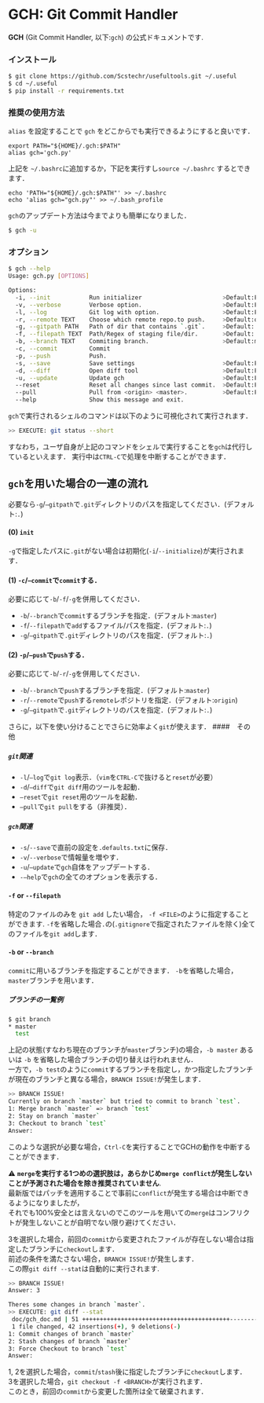 # GCH: Git Commit Handler
__GCH__ (Git Commit Handler, 以下:`gch`)  の公式ドキュメントです.

### インストール
```bash
$ git clone https://github.com/Scstechr/usefultools.git ~/.useful
$ cd ~/.useful
$ pip install -r requirements.txt
```

### 推奨の使用方法

 `alias` を設定することで `gch` をどこからでも実行できるようにすると良いです．  

```bash:.bash_profile
export PATH="${HOME}/.gch:$PATH"
alias gch='gch.py'
```

上記を `~/.bashrc`に追加するか，下記を実行すし`source ~/.bashrc` するとできます．

```bash:add
echo 'PATH="${HOME}/.gch:$PATH"' >> ~/.bashrc
echo 'alias gch="gch.py"' >> ~/.bash_profile
```

`gch`のアップデート方法は今までよりも簡単になりました．

```bash
$ gch -u 
```

### オプション
```sh
$ gch --help
Usage: gch.py [OPTIONS]

Options:
  -i, --init           Run initializer                       >Default:False
  -v, --verbose        Verbose option.                       >Default:False
  -l, --log            Git log with option.                  >Default:False
  -r, --remote TEXT    Choose which remote repo.to push.     >Default:origin
  -g, --gitpath PATH   Path of dir that contains `.git`.     >Default:.
  -f, --filepath TEXT  Path/Regex of staging file/dir.       >Default:.
  -b, --branch TEXT    Commiting branch.                     >Default:master
  -c, --commit         Commit
  -p, --push           Push.
  -s, --save           Save settings                         >Default:False
  -d, --diff           Open diff tool                        >Default:False
  -u, --update         Update gch                            >Default:False
  --reset              Reset all changes since last commit.  >Default:False
  --pull               Pull from <origin> <master>.          >Default:False
  --help               Show this message and exit.
```


`gch`で実行されるシェルのコマンドは以下のように可視化されて実行されます．

```bash
>> EXECUTE: git status --short
```
すなわち，ユーザ自身が上記のコマンドをシェルで実行することを`gch`は代行しているといえます．
実行中は`CTRL-C`で処理を中断することができます．

## `gch`を用いた場合の一連の流れ

必要なら`-g`/`—gitpath`で`.git`ディレクトリのパスを指定してください．(デフォルト:`.`)
#### (0) `init`
`-g`で指定したパスに`.git`がない場合は初期化(`-i`/`--initialize`)が実行されます．

#### (1) `-c`/`—commit`で`commit`する．
必要に応じて`-b`/`-f`/`-g`を併用してください．
- `-b`/`--branch`で`commit`するブランチを指定．(デフォルト:`master`)
- `-f`/`--filepath`で`add`するファイル/パスを指定．(デフォルト:`.`)
- `-g`/`—gitpath`で`.git`ディレクトリのパスを指定．(デフォルト:`.`)

#### (2) `-p`/`—push`で`push`する．
必要に応じて`-b`/`-r`/`-g`を併用してください．
- `-b`/`--branch`で`push`するブランチを指定．(デフォルト:`master`)
- `-r`/`--remote`で`push`する`remote`レポジトリを指定．(デフォルト:`origin`)
- `-g`/`—gitpath`で`.git`ディレクトリのパスを指定．(デフォルト:`.`)

さらに，以下を使い分けることでさらに効率よく`git`が使えます．
####　その他
##### `git`関連
- `-l`/`—log`で`git log`表示．（`vim`を`CTRL-C`で抜けると`reset`が必要）
- `-d`/`—diff`で`git diff`用のツールを起動．
- `—reset`で`git reset`用のツールを起動．
- `—pull`で`git pull`をする（非推奨）．

##### `gch`関連
- `-s`/`--save`で直前の設定を`.defaults.txt`に保存．
- `-v`/`--verbose`で情報量を増やす．
- `-u`/`—update`で`gch`自体をアップデートする．
- `-—help`で`gch`の全てのオプションを表示する．

#### `-f` or `--filepath`

特定のファイルのみを `git add` したい場合， `-f <FILE>`のように指定することができます.
`-f`を省略した場合`.`の(`.gitignore`で指定されたファイルを除く)全てのファイルを`git add`します．

#### `-b` or `--branch`

`commit`に用いるブランチを指定することができます．
`-b`を省略した場合，`master`ブランチを用います．

##### ブランチの一覧例
```bash
$ git branch
* master
  test
```
上記の状態(すなわち現在のブランチが`master`ブランチ)の場合，`-b master` あるいは `-b` を省略した場合ブランチの切り替えは行われません．  
一方で，`-b test`のように`commit`するブランチを指定し，かつ指定したブランチが現在のブランチと異なる場合，`BRANCH ISSUE!`が発生します．

```bash
>> BRANCH ISSUE!
Currently on branch `master` but tried to commit to branch `test`.
1: Merge branch `master` => branch `test`
2: Stay on branch `master`                   
3: Checkout to branch `test`  
Answer:
```
このような選択が必要な場合，`Ctrl-C`を実行することでGCHの動作を中断することができます．

:warning: __`merge`を実行する1つめの選択肢は，あらかじめ`merge conflict`が発生しないことが予測された場合を除き推奨されていません__.  
最新版ではパッチを適用することで事前に`conflict`が発生する場合は中断できるようになりましたが，  
それでも100%安全とは言えないのでこのツールを用いての`merge`はコンフリクトが発生しないことが自明でない限り避けてください．

3を選択した場合，前回の`commit`から変更されたファイルが存在しない場合は指定したブランチに`checkout`します．  
前述の条件を満たさない場合，`BRANCH ISSUE!`が発生します．  
この際`git diff --stat`は自動的に実行されます.

```bash
>> BRANCH ISSUE!
Answer: 3

Theres some changes in branch `master`.
>> EXECUTE: git diff --stat
 doc/gch_doc.md | 51 ++++++++++++++++++++++++++++++++++++++++++---------
 1 file changed, 42 insertions(+), 9 deletions(-)
1: Commit changes of branch `master`
2: Stash changes of branch `master`
3: Force Checkout to branch `test`
Answer:
```

1, 2を選択した場合，`commit`/`stash`後に指定したブランチに`checkout`します．  
3を選択した場合，`git checkout -f <BRANCH>`が実行されます．  
このとき，前回の`commit`から変更した箇所は全て破棄されます．